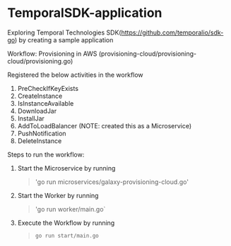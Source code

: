 # TemporalSDK-application
Exploring Temporal Technologies SDK(https://github.com/temporalio/sdk-go) by creating a sample application

Workflow: Provisioning in AWS (provisioning-cloud/provisioning-cloud/provisioning.go)

Registered the below activities in the workflow 
1. PreCheckIfKeyExists
2. CreateInstance
3. IsInstanceAvailable
4. DownloadJar
5. InstallJar
6. AddToLoadBalancer (NOTE: created this as a Microservice)
7. PushNotification
8. DeleteInstance

Steps to run the workflow: 
1. Start the Microservice by running
   >'go run microservices/galaxy-provisioning-cloud.go'
2. Start the Worker by running
   >'go run worker/main.go`
3. Execute the Workflow by running
   >`go run start/main.go`
